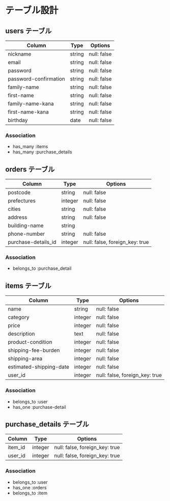 # テーブル設計

## users テーブル

| Column                | Type   | Options     |
| --------------------- | ------ | ----------- |
| nickname              | string | null: false |
| email                 | string | null: false |
| password              | string | null: false |
| password-confirmation | string | null: false |
| family-name           | string | null: false |
| first-name            | string | null: false |
| family-name-kana      | string | null: false |
| first-name-kana       | string | null: false |
| birthday              | date   | null: false |

### Association

- has_many :items
- has_many :purchase_details

## orders テーブル

| Column              | Type     | Options                        |
| --------------------| -------  | ------------------------------ |
| postcode            | string   | null: false                    |
| prefectures         | integer  | null: false                    |
| cities              | string   | null: false                    |
| address             | string   | null: false                    |
| building-name       | string   |                                |
| phone-number        | string   | null: false                    |
| purchase-details_id | integer  | null: false, foreign_key: true |

### Association

- belongs_to :purchase_detail

## items テーブル

| Column                  | Type     | Options                       |
| ------------------------| ------   | ----------------------------- |
| name                    | string   | null: false                   |
| category                | integer  | null: false                   |
| price                   | integer  | null: false                   |
| description             | text     | null: false                   |
| product-condition       | integer  | null: false                   |
| shipping-fee-burden     | integer  | null: false                   |
| shipping-area           | integer  | null: false                   |
| estimated-shipping-date | integer  | null: false                   |
| user_id                 | integer  | null: false, foreign_key: true|

### Association

- belongs_to :user
- has_one :purchase-detail

## purchase_details テーブル

| Column              | Type     | Options                       |
| ------------------- | -------- | ------------------------------|
| item_id             | integer  | null: false, foreign_key: true|
| user_id             | integer  | null: false, foreign_key: true|

### Association

- belongs_to :user
- has_one :orders
- belongs_to :item